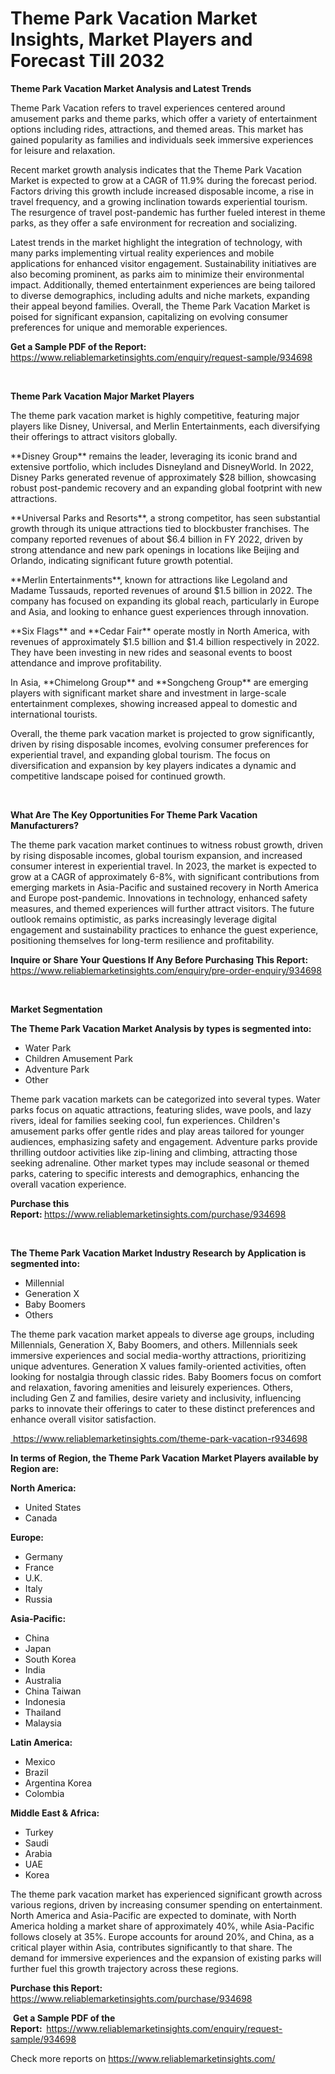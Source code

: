 <p><h1>Theme Park Vacation Market Insights, Market Players and Forecast Till 2032</h1></p><p><strong>Theme Park Vacation Market Analysis and Latest Trends</strong></p>
<p><p>Theme Park Vacation refers to travel experiences centered around amusement parks and theme parks, which offer a variety of entertainment options including rides, attractions, and themed areas. This market has gained popularity as families and individuals seek immersive experiences for leisure and relaxation.</p><p>Recent market growth analysis indicates that the Theme Park Vacation Market is expected to grow at a CAGR of 11.9% during the forecast period. Factors driving this growth include increased disposable income, a rise in travel frequency, and a growing inclination towards experiential tourism. The resurgence of travel post-pandemic has further fueled interest in theme parks, as they offer a safe environment for recreation and socializing.</p><p>Latest trends in the market highlight the integration of technology, with many parks implementing virtual reality experiences and mobile applications for enhanced visitor engagement. Sustainability initiatives are also becoming prominent, as parks aim to minimize their environmental impact. Additionally, themed entertainment experiences are being tailored to diverse demographics, including adults and niche markets, expanding their appeal beyond families. Overall, the Theme Park Vacation Market is poised for significant expansion, capitalizing on evolving consumer preferences for unique and memorable experiences.</p></p>
<p><strong>Get a Sample PDF of the Report:&nbsp;</strong> <a href="https://www.reliablemarketinsights.com/enquiry/request-sample/934698?utm_campaign=2280&utm_medium=2&utm_source=Github&utm_content=ia&utm_term=07032025&utm_id=theme-park-vacation">https://www.reliablemarketinsights.com/enquiry/request-sample/934698</a></p>
<p>&nbsp;</p>
<p><strong>Theme Park Vacation Major Market Players</strong></p>
<p><p>The theme park vacation market is highly competitive, featuring major players like Disney, Universal, and Merlin Entertainments, each diversifying their offerings to attract visitors globally. </p><p>**Disney Group** remains the leader, leveraging its iconic brand and extensive portfolio, which includes Disneyland and DisneyWorld. In 2022, Disney Parks generated revenue of approximately $28 billion, showcasing robust post-pandemic recovery and an expanding global footprint with new attractions.</p><p>**Universal Parks and Resorts**, a strong competitor, has seen substantial growth through its unique attractions tied to blockbuster franchises. The company reported revenues of about $6.4 billion in FY 2022, driven by strong attendance and new park openings in locations like Beijing and Orlando, indicating significant future growth potential.</p><p>**Merlin Entertainments**, known for attractions like Legoland and Madame Tussauds, reported revenues of around $1.5 billion in 2022. The company has focused on expanding its global reach, particularly in Europe and Asia, and looking to enhance guest experiences through innovation.</p><p>**Six Flags** and **Cedar Fair** operate mostly in North America, with revenues of approximately $1.5 billion and $1.4 billion respectively in 2022. They have been investing in new rides and seasonal events to boost attendance and improve profitability.</p><p>In Asia, **Chimelong Group** and **Songcheng Group** are emerging players with significant market share and investment in large-scale entertainment complexes, showing increased appeal to domestic and international tourists.</p><p>Overall, the theme park vacation market is projected to grow significantly, driven by rising disposable incomes, evolving consumer preferences for experiential travel, and expanding global tourism. The focus on diversification and expansion by key players indicates a dynamic and competitive landscape poised for continued growth.</p></p>
<p>&nbsp;</p>
<p><strong>What Are The Key Opportunities For Theme Park Vacation Manufacturers?</strong></p>
<p><p>The theme park vacation market continues to witness robust growth, driven by rising disposable incomes, global tourism expansion, and increased consumer interest in experiential travel. In 2023, the market is expected to grow at a CAGR of approximately 6-8%, with significant contributions from emerging markets in Asia-Pacific and sustained recovery in North America and Europe post-pandemic. Innovations in technology, enhanced safety measures, and themed experiences will further attract visitors. The future outlook remains optimistic, as parks increasingly leverage digital engagement and sustainability practices to enhance the guest experience, positioning themselves for long-term resilience and profitability.</p></p>
<p><strong>Inquire or Share Your Questions If Any Before Purchasing This Report:</strong> <a href="https://www.reliablemarketinsights.com/enquiry/pre-order-enquiry/934698?utm_campaign=2280&utm_medium=2&utm_source=Github&utm_content=ia&utm_term=07032025&utm_id=theme-park-vacation">https://www.reliablemarketinsights.com/enquiry/pre-order-enquiry/934698</a></p>
<p>&nbsp;</p>
<p><strong>Market Segmentation</strong></p>
<p><strong>The Theme Park Vacation Market Analysis by types is segmented into:</strong></p>
<p><ul><li>Water Park</li><li>Children Amusement Park</li><li>Adventure Park</li><li>Other</li></ul></p>
<p><p>Theme park vacation markets can be categorized into several types. Water parks focus on aquatic attractions, featuring slides, wave pools, and lazy rivers, ideal for families seeking cool, fun experiences. Children's amusement parks offer gentle rides and play areas tailored for younger audiences, emphasizing safety and engagement. Adventure parks provide thrilling outdoor activities like zip-lining and climbing, attracting those seeking adrenaline. Other market types may include seasonal or themed parks, catering to specific interests and demographics, enhancing the overall vacation experience.</p></p>
<p><strong>Purchase this Report:&nbsp;</strong><a href="https://www.reliablemarketinsights.com/purchase/934698?utm_campaign=2280&utm_medium=2&utm_source=Github&utm_content=ia&utm_term=07032025&utm_id=theme-park-vacation">https://www.reliablemarketinsights.com/purchase/934698</a></p>
<p>&nbsp;</p>
<p><strong>The Theme Park Vacation Market Industry Research by Application is segmented into:</strong></p>
<p><ul><li>Millennial</li><li>Generation X</li><li>Baby Boomers</li><li>Others</li></ul></p>
<p><p>The theme park vacation market appeals to diverse age groups, including Millennials, Generation X, Baby Boomers, and others. Millennials seek immersive experiences and social media-worthy attractions, prioritizing unique adventures. Generation X values family-oriented activities, often looking for nostalgia through classic rides. Baby Boomers focus on comfort and relaxation, favoring amenities and leisurely experiences. Others, including Gen Z and families, desire variety and inclusivity, influencing parks to innovate their offerings to cater to these distinct preferences and enhance overall visitor satisfaction.</p></p>
<p><a href="https://www.reliablemarketinsights.com/theme-park-vacation-r934698?utm_campaign=2280&utm_medium=2&utm_source=Github&utm_content=ia&utm_term=07032025&utm_id=theme-park-vacation">&nbsp;https://www.reliablemarketinsights.com/theme-park-vacation-r934698</a></p>
<p><strong>In terms of Region, the Theme Park Vacation Market Players available by Region are:</strong></p>
<p>
    <p> <strong> North America: </strong>
        <ul>
            <li>United States</li>
            <li>Canada</li>
        </ul>
        </p> 
    <p> <strong> Europe: </strong>
        <ul>
            <li>Germany</li>
            <li>France</li>
            <li>U.K.</li>
            <li>Italy</li>
            <li>Russia</li>
        </ul>
        </p> 
    <p> <strong> Asia-Pacific: </strong>
        <ul>
            <li>China</li>
            <li>Japan</li>
            <li>South Korea</li>
            <li>India</li>
            <li>Australia</li>
            <li>China Taiwan</li>
            <li>Indonesia</li>
            <li>Thailand</li>
            <li>Malaysia</li>
        </ul>
        </p> 
    <p> <strong> Latin America: </strong>
        <ul>
            <li>Mexico</li>
            <li>Brazil</li>
            <li>Argentina Korea</li>
            <li>Colombia</li>
        </ul>
        </p> 
    <p> <strong> Middle East & Africa: </strong>
        <ul>
            <li>Turkey</li>
            <li>Saudi</li>
            <li>Arabia</li>
            <li>UAE</li>
            <li>Korea</li>
        </ul>
    </p>
    </p>
<p><p>The theme park vacation market has experienced significant growth across various regions, driven by increasing consumer spending on entertainment. North America and Asia-Pacific are expected to dominate, with North America holding a market share of approximately 40%, while Asia-Pacific follows closely at 35%. Europe accounts for around 20%, and China, as a critical player within Asia, contributes significantly to that share. The demand for immersive experiences and the expansion of existing parks will further fuel this growth trajectory across these regions.</p></p>
<p><strong>Purchase this Report: </strong><a href="https://www.reliablemarketinsights.com/purchase/934698?utm_campaign=2280&utm_medium=2&utm_source=Github&utm_content=ia&utm_term=07032025&utm_id=theme-park-vacation">https://www.reliablemarketinsights.com/purchase/934698</a></p>
<p>&nbsp;<strong>Get a Sample PDF of the Report:&nbsp;&nbsp;</strong><a href="https://www.reliablemarketinsights.com/enquiry/request-sample/934698?utm_campaign=2280&utm_medium=2&utm_source=Github&utm_content=ia&utm_term=07032025&utm_id=theme-park-vacation">https://www.reliablemarketinsights.com/enquiry/request-sample/934698</a></p>
<p><strong></strong></p>
<p>Check more reports on <a href="https://www.reliablemarketinsights.com/?utm_campaign=2280&utm_medium=2&utm_source=Github&utm_content=ia&utm_term=07032025&utm_id=theme-park-vacation">https://www.reliablemarketinsights.com/</a></p>